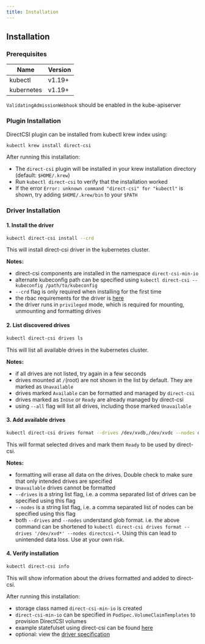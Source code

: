 ```yaml
---
title: Installation
---
```


Installation
-------------

### Prerequisites

| Name         | Version  |
| -------------|----------|
| kubectl      | v1.19+   |
| kubernetes   | v1.19+   |

`ValidatingAdmissionWebhook` should be enabled in the kube-apiserver

### Plugin Installation

DirectCSI plugin can be installed from kubectl krew index using:

```sh
kubectl krew install direct-csi
```

After running this installation:

 - The `direct-csi` plugin will be installed in your krew installation directory (default: `$HOME/.krew`) 
 - Run `kubectl direct-csi` to verify that the installation worked
 - If the error `Error: unknown command "direct-csi" for "kubectl"` is shown, try adding `$HOME/.krew/bin` to your `$PATH`

### Driver Installation

#### 1. Install the driver

```sh
kubectl direct-csi install --crd
```

This will install direct-csi driver in the kubernetes cluster.

**Notes:**

 - direct-csi components are installed in the namespace `direct-csi-min-io`
 - alternate kubeconfig path can be specified using `kubectl direct-csi --kubeconfig /path/to/kubeconfig` 
 - `--crd` flag is only required when installing for the first time
 - the rbac requirements for the driver is [here](./specification.md#driver-rbac)
 - the driver runs in `privileged` mode, which is required for mounting, unmounting and formatting drives

#### 2. List discovered drives

```sh
kubectl direct-csi drives ls
```

This will list all available drives in the kubernetes cluster.

**Notes:**

 - if all drives are not listed, try again in a few seconds
 - drives mounted at `/`(root) are not shown in the list by default. They are marked as `Unavailable`
 - drives marked `Available` can be formatted and managed by `direct-csi`
 - drives marked as `InUse` or `Ready` are already managed by direct-csi
 - using `--all` flag will list all drives, including those marked `Unavailable`

#### 3. Add available drives

```sh
kubectl direct-csi drives format --drives /dev/xvdb,/dev/xvdc --nodes directcsi-1,directcsi-2,directcsi-3,directcsi-4
```

This will format selected drives and mark them `Ready` to be used by direct-csi.

**Notes:**

 - formatting will erase all data on the drives. Double check to make sure that only intended drives are specified 
 - `Unavailable` drives cannot be formatted
 - `--drives` is a string list flag, i.e. a comma separated list of drives can be specified using this flag
 - `--nodes` is a string list flag, i.e. a comma separated list of nodes can be specified using this flag
 - both  `--drives` and `--nodes` understand glob format. i.e. the above command can be shortened to `kubectl direct-csi drives format --drives '/dev/xvd*' --nodes directcsi-*`. Using this can lead to unintended data loss. Use at your own risk. 

#### 4. Verify installation

```sh
kubectl direct-csi info
```

This will show information about the drives formatted and added to direct-csi.

After running this installation:

 - storage class named `direct-csi-min-io` is created
 - `direct-csi-min-io` can be specified in `PodSpec.VolumeClaimTemplates` to provision DirectCSI volumes
 - example statefulset using direct-csi can be found [here](../minio.yaml#L61) 
 - optional: view the [driver specification](./specification.md)
<!-- - view the [usage guide](./usage-guide.md) -->
